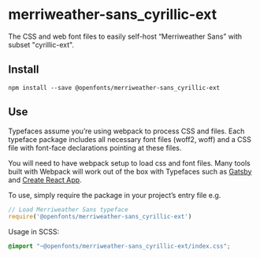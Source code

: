 
# merriweather-sans_cyrillic-ext

The CSS and web font files to easily self-host “Merriweather Sans” with subset "cyrillic-ext".

## Install

`npm install --save @openfonts/merriweather-sans_cyrillic-ext`

## Use

Typefaces assume you’re using webpack to process CSS and files. Each typeface
package includes all necessary font files (woff2, woff) and a CSS file with
font-face declarations pointing at these files.

You will need to have webpack setup to load css and font files. Many tools built
with Webpack will work out of the box with Typefaces such as [Gatsby](https://github.com/gatsbyjs/gatsby)
and [Create React App](https://github.com/facebookincubator/create-react-app).

To use, simply require the package in your project’s entry file e.g.

```javascript
// Load Merriweather Sans typeface
require('@openfonts/merriweather-sans_cyrillic-ext')
```

Usage in SCSS:
```scss
@import "~@openfonts/merriweather-sans_cyrillic-ext/index.css";
```
